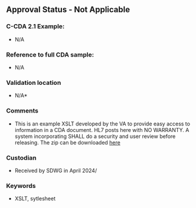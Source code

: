 ## Approval Status - Not Applicable


### C-CDA 2.1 Example:
* N/A

### Reference to full CDA sample:
* N/A


### Validation location
* N/A* 


### Comments

* This is an example XSLT developed by the VA to provide easy access to information in a CDA document. HL7 posts here with NO WARRANTY. A system incorporating SHALL do a security and user review before releasing. The zip can be downloaded [here](https://github.com/HL7/C-CDA-Examples/tree/master/Stylesheets/VA%20XSLT)

### Custodian

* Received by SDWG in April 2024/

### Keywords

* XSLT, sytlesheet



